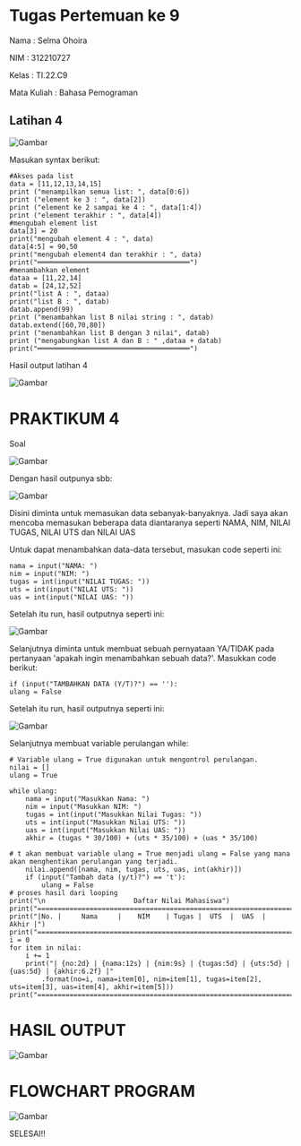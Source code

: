 # Tugas Pertemuan ke 9

Nama    : Selma Ohoira

NIM         : 312210727

Kelas       : TI.22.C9

Mata Kuliah : Bahasa Pemograman

## Latihan 4

![Gambar](gambar/1.png)

Masukan syntax berikut:

    #Akses pada list
    data = [11,12,13,14,15]
    print ("menampilkan semua list: ", data[0:6])
    print ("element ke 3 : ", data[2])
    print ("element ke 2 sampai ke 4 : ", data[1:4])
    print ("element terakhir : ", data[4])
    #mengubah element list
    data[3] = 20
    print("mengubah element 4 : ", data)
    data[4:5] = 90,50
    print("mengubah element4 dan terakhir : ", data)
    print("══════════════════════════════════════")
    #menambahkan element
    dataa = [11,22,14]
    datab = [24,12,52]
    print("list A : ", dataa)
    print("list B : ", datab)
    datab.append(99)
    print ("menambahkan list B nilai string : ", datab)
    datab.extend([60,70,80])
    print ("menambahkan list B dengan 3 nilai", datab)
    print ("mengabungkan list A dan B : " ,dataa + datab)
    print("══════════════════════════════════════")

Hasil output latihan 4

![Gambar](gambar/2.png)

# PRAKTIKUM 4
Soal

![Gambar](gambar/3.png)

Dengan hasil outpunya sbb:

![Gambar](gambar/4.png)

Disini diminta untuk memasukan data sebanyak-banyaknya. Jadi saya akan mencoba memasukan beberapa data
diantaranya seperti NAMA, NIM, NILAI TUGAS, NILAI UTS dan NILAI UAS

Untuk dapat menambahkan data-data tersebut, masukan code seperti ini:

    nama = input("NAMA: ")
    nim = input("NIM: ")
    tugas = int(input("NILAI TUGAS: "))
    uts = int(input("NILAI UTS: "))
    uas = int(input("NILAI UAS: "))

Setelah itu run, hasil outputnya seperti ini:

![Gambar](gambar/5.png)

Selanjutnya diminta untuk membuat sebuah pernyataan YA/TIDAK pada pertanyaan 'apakah ingin menambahkan sebuah data?'.
Masukkan code berikut:

    if (input("TAMBAHKAN DATA (Y/T)?") == ''):
    ulang = False

Setelah itu run, hasil outputnya seperti ini:

![Gambar](gambar/6.png)

Selanjutnya membuat variable perulangan while:

    # Variable ulang = True digunakan untuk mengontrol perulangan.
    nilai = []
    ulang = True

    while ulang:
        nama = input("Masukkan Nama: ")
        nim = input("Masukkan NIM: ")
        tugas = int(input("Masukkan Nilai Tugas: "))
        uts = int(input("Masukkan Nilai UTS: "))
        uas = int(input("Masukkan Nilai UAS: "))
        akhir = (tugas * 30/100) + (uts * 35/100) + (uas * 35/100)

    # t akan membuat variable ulang = True menjadi ulang = False yang mana akan menghentikan perulangan yang terjadi.
        nilai.append([nama, nim, tugas, uts, uas, int(akhir)])
        if (input("Tambah data (y/t)?") == 't'):
            ulang = False
    # proses hasil dari looping
    print("\n                      Daftar Nilai Mahasiswa")
    print("==================================================================")
    print("|No. |     Nama     |    NIM    | Tugas |  UTS  |  UAS  |  Akhir |")
    print("==================================================================")
    i = 0
    for item in nilai:
        i += 1
        print("| {no:2d} | {nama:12s} | {nim:9s} | {tugas:5d} | {uts:5d} | {uas:5d} | {akhir:6.2f} |"
            .format(no=i, nama=item[0], nim=item[1], tugas=item[2], uts=item[3], uas=item[4], akhir=item[5]))
    print("==================================================================")

# HASIL OUTPUT

![Gambar](gambar/7.png)

# FLOWCHART PROGRAM

![Gambar](gambar/8.png)

SELESAI!!